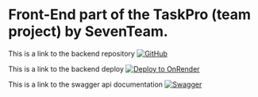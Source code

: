 # Front-End part of the TaskPro (team project) by SevenTeam.

This is a link to the backend repository [![GitHub](https://img.shields.io/badge/Repository-GitHub-green?style=for-the-badge&logo=github)](https://github.com/tnbdnnk/project-SevenTeam07)

This is a link to the backend deploy [![Deploy to OnRender](https://img.shields.io/badge/Deploy-onRender-indigo?style=for-the-badge)](https://project-seventeam07.onrender.com/)

This is a link to the swagger api documentation [![Swagger](https://img.shields.io/badge/Swagger-Documentation-green)](https://project-seventeam07.onrender.com/api-docs/#/)
